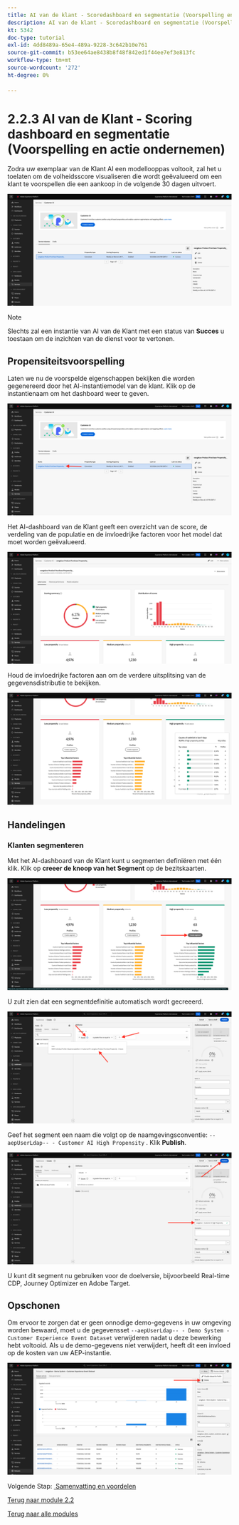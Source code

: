 ```yaml
---
title: AI van de klant - Scoredashboard en segmentatie (Voorspelling en actie ondernemen)
description: AI van de klant - Scoredashboard en segmentatie (Voorspelling en actie ondernemen)
kt: 5342
doc-type: tutorial
exl-id: 4dd8489a-65e4-489a-9228-3c642b10e761
source-git-commit: b53ee64ae8438b8f48f842ed1f44ee7ef3e813fc
workflow-type: tm+mt
source-wordcount: '272'
ht-degree: 0%

---
```


# 2.2.3 AI van de Klant - Scoring dashboard en segmentatie (Voorspelling en actie ondernemen)

Zodra uw exemplaar van de Klant AI een modellooppas voltooit, zal het u toelaten om de volheidsscore visualiseren die wordt geëvalueerd om een klant te voorspellen die een aankoop in de volgende 30 dagen uitvoert.

![&#x200B; AI &#x200B;](./images/caiinstancesummary1.png)

>[!NOTE]
>
>Slechts zal een instantie van AI van de Klant met een status van **Succes** u toestaan om de inzichten van de dienst voor te vertonen.

## Propensiteitsvoorspelling

Laten we nu de voorspelde eigenschappen bekijken die worden gegenereerd door het AI-instantiemodel van de klant. Klik op de instantienaam om het dashboard weer te geven.

![&#x200B; AI &#x200B;](./images/caimodels1.png)

Het AI-dashboard van de Klant geeft een overzicht van de score, de verdeling van de populatie en de invloedrijke factoren voor het model dat moet worden geëvalueerd.

![&#x200B; AI Beschrijving &#x200B;](./images/caidescription.png)

Houd de invloedrijke factoren aan om de verdere uitsplitsing van de gegevensdistributie te bekijken.

![&#x200B; de factoren van de Gevolgen &#x200B;](./images/caiinfluencefactors.png)

## Handelingen

### Klanten segmenteren

Met het AI-dashboard van de Klant kunt u segmenten definiëren met één klik. Klik op **creeer de knoop van het Segment** op de bezitskaarten.

![&#x200B; creeer een segment &#x200B;](./images/caiinfluencefactors1.png)

U zult zien dat een segmentdefinitie automatisch wordt gecreeerd.

![&#x200B; de regel van het Segment &#x200B;](./images/caicreatesegment.png)

Geef het segment een naam die volgt op de naamgevingsconventie: `--aepUserLdap-- - Customer AI High Propensity` . Klik **Publish**.

![&#x200B; de regel van het Segment &#x200B;](./images/caicreatesegment1.png)

U kunt dit segment nu gebruiken voor de doelversie, bijvoorbeeld Real-time CDP, Journey Optimizer en Adobe Target.

## Opschonen

Om ervoor te zorgen dat er geen onnodige demo-gegevens in uw omgeving worden bewaard, moet u de gegevensset `--aepUserLdap-- - Demo System - Customer Experience Event Dataset` verwijderen nadat u deze bewerking hebt voltooid. Als u de demo-gegevens niet verwijdert, heeft dit een invloed op de kosten van uw AEP-instantie.

![Profiel](./images/cleanup.png)

Volgende Stap: [&#x200B; Samenvatting en voordelen &#x200B;](./summary.md)

[Terug naar module 2.2](./intelligent-services.md)

[Terug naar alle modules](./../../../overview.md)

